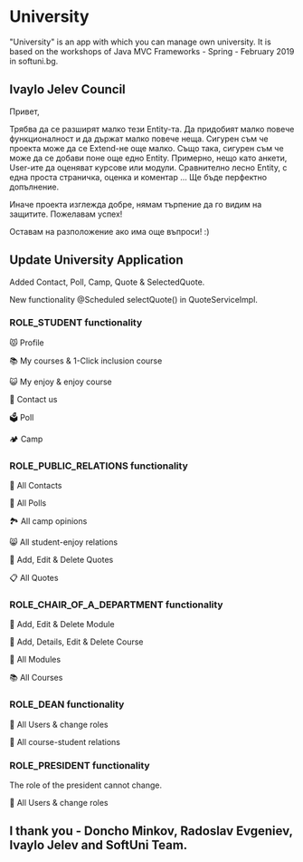 # University
"University" is an app with which you can manage own university.
It is based on the workshops of Java MVC Frameworks - Spring - February 2019 in softuni.bg.
## Ivaylo Jelev Council
Привет,

Трябва да се разширят малко тези Entity-та. Да придобият малко повече функционалност и да държат малко повече неща. Сигурен съм че проекта може да се Extend-не още малко. Също така, сигурен съм че може да се добави поне още едно Entity. Примерно, нещо като анкети, User-ите да оценяват курсове или модули. Сравнително лесно Entity, с една проста страничка, оценка и коментар ... Ще бъде перфектно допълнение.

Иначе проекта изглежда добре, нямам търпение да го видим на защитите. Пожелавам успех!

Оставам на разположение ако има още въпроси! :)
## Update University Application
Added Contact, Poll, Camp, Quote & SelectedQuote.

New functionality @Scheduled selectQuote() in QuoteServiceImpl.
### ROLE_STUDENT functionality
😾 Profile

📚 My courses & 1-Click inclusion course

😺 My enjoy & enjoy course

📇 Contact us

🗳️ Poll

🏕️ Camp
### ROLE_PUBLIC_RELATIONS functionality
📢 All Contacts

📰 All Polls

🏞️ All camp opinions

😸 All student-enjoy relations

📝 Add, Edit & Delete Quotes

📋 All Quotes
### ROLE_CHAIR_OF_A_DEPARTMENT functionality
📄 Add, Edit & Delete Module

📘 Add, Details, Edit & Delete Course

📓 All Modules

📚 All Courses
### ROLE_DEAN functionality
🤼 All Users & change roles

🏫 All course-student relations
### ROLE_PRESIDENT functionality
The role of the president cannot change.

🤼 All Users & change roles
## I thank you - Doncho Minkov, Radoslav Evgeniev, Ivaylo Jelev and SoftUni Team.
